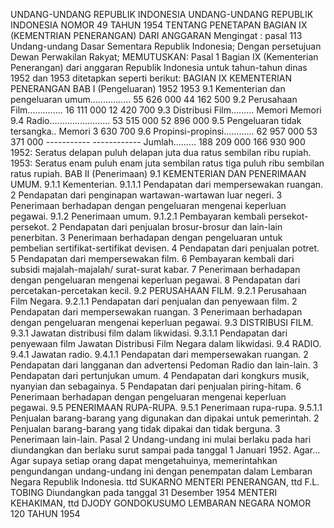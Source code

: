 UNDANG-UNDANG REPUBLIK INDONESIA UNDANG-UNDANG REPUBLIK INDONESIA NOMOR 49 TAHUN 1954 TENTANG PENETAPAN BAGIAN IX (KEMENTRIAN PENERANGAN) DARI ANGGARAN
Mengingat :
 pasal 113 Undang-undang Dasar Sementara Republik Indonesia; Dengan persetujuan Dewan Perwakilan Rakyat;
MEMUTUSKAN:
Pasal 1
Bagian IX (Kementerian Penerangan) dari anggaran Republik Indonesia untuk tahun-tahun dinas 1952 dan 1953 ditetapkan seperti berikut: BAGIAN IX KEMENTERIAN PENERANGAN BAB I (Pengeluaran) 1952 1953 9.1 Kementerian dan pengeluaran umum................ 55 626 000 44 162 500 9.2 Perusahaan Film.............. 16 111 000 12 420 700 9.3 Distribusi Film......... Memori Memori 9.4 Radio........................ 53 515 000 52 896 000 9.5 Pengeluaran tidak tersangka.. Memori 3 630 700 9.6 Propinsi-propinsi............ 62 957 000 53 371 000 ----------- ------------ Jumlah......... 188 209 000 166 930 900 1952: Seratus delapan puluh delapan juta dua ratus sembilan ribu rupiah. 1953: Seratus enam puluh enam juta sembilan ratus tiga puluh ribu sembilan ratus rupiah. BAB II (Penerimaan) 9.1 KEMENTERIAN DAN PENERIMAAN UMUM.
9.1.1 Kementerian.
9.1.1.1 Pendapatan dari mempersewakan ruangan. 2 Pendapatan dari penginapan wartawan-wartawan luar negeri. 3 Penerimaan berhadapan dengan pengeluaran mengenai keperluan pegawai.
9.1.2 Penerimaan umum.
9.1.2.1 Pembayaran kembali persekot-persekot. 2 Pendapatan dari penjualan brosur-brosur dan lain-lain penerbitan. 3 Penerimaan berhadapan dengan pengeluaran untuk pembelian sertifikat-sertifikat devisen. 4 Pendapatan dari penjualan potret. 5 Pendapatan dari mempersewakan film. 6 Pembayaran kembali dari subsidi majalah-majalah/ surat-surat kabar. 7 Penerimaan berhadapan dengan pengeluaran mengenai keperluan pegawai. 8 Pendapatan dari percetakan-percetakan kecil.
9.2 PERUSAHAAN FILM.
9.2.1 Perusahaan Film Negara.
9.2.1.1 Pendapatan dari penjualan dan penyewaan film. 2 Pendapatan dari mempersewakan ruangan. 3 Penerimaan berhadapan dengan pengeluaran mengenai keperluan pegawai.
9.3 DISTRIBUSI FILM.
9.3.1 Jawatan distribusi film dalam likwidasi.
9.3.1.1 Pendapatan dari penyewaan film Jawatan Distribusi Film Negara dalam likwidasi.
9.4 RADIO.
9.4.1 Jawatan radio.
9.4.1.1 Pendapatan dari mempersewakan ruangan. 2 Pendapatan dari langganan dan advertensi Pedoman Radio dan lain-lain. 3 Pendapatan dari pertunjukan umum. 4 Pendapatan dari kongkurs musik, nyanyian dan sebagainya. 5 Pendapatan dari penjualan piring-hitam. 6 Penerimaan berhadapan dengan pengeluaran mengenai keperluan pegawai.
9.5 PENERIMAAN RUPA-RUPA.
9.5.1 Penerimaan rupa-rupa.
9.5.1.1 Penjualan barang-barang yang digunakan dan dipakai untuk pemerintah. 2 Penjualan barang-barang yang tidak dipakai dan tidak berguna. 3 Penerimaan lain-lain.
Pasal 2
Undang-undang ini mulai berlaku pada hari diundangkan dan berlaku surut sampai pada tanggal 1 Januari 1952. Agar… Agar supaya setiap orang dapat mengetahuinya, memerintahkan pengundangan undang-undang ini dengan penempatan dalam Lembaran Negara Republik Indonesia. ttd SUKARNO MENTERI PENERANGAN, ttd F.L. TOBING Diundangkan pada tanggal 31 Desember 1954 MENTERI KEHAKIMAN, ttd DJODY GONDOKUSUMO LEMBARAN NEGARA NOMOR 120 TAHUN 1954